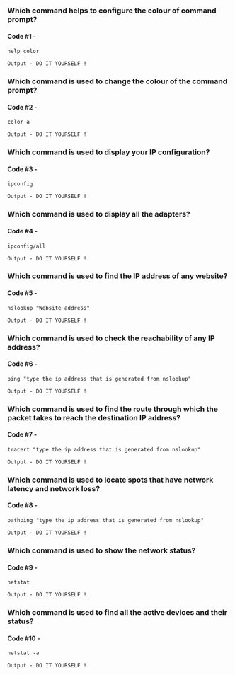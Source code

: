 ### Which command helps to configure the colour of command prompt?

#### Code #1 -

```
help color
```

```
Output - DO IT YOURSELF !
```

### Which command is used to change the colour of the command prompt?

#### Code #2 -

```
color a
```

```
Output - DO IT YOURSELF !
```

### Which command is used to display your IP configuration?

#### Code #3 -

```
ipconfig
```

```
Output - DO IT YOURSELF !
```

### Which command is used to display all the adapters?

#### Code #4 -

```
ipconfig/all
```

```
Output - DO IT YOURSELF !
```

### Which command is used to find the IP address of any website?

#### Code #5 -

```
nslookup "Website address"
```

```
Output - DO IT YOURSELF !
```

### Which command is used to check the reachability of any IP address?

#### Code #6 -

```
ping "type the ip address that is generated from nslookup"
```

```
Output - DO IT YOURSELF !
```

### Which command is used to find the route through which the packet takes to reach the destination IP address?

#### Code #7 -

```
tracert "type the ip address that is generated from nslookup"
```

```
Output - DO IT YOURSELF !
```

### Which command is used to locate spots that have network latency and network loss?

#### Code #8 -

```
pathping "type the ip address that is generated from nslookup"
```

```
Output - DO IT YOURSELF !
```

### Which command is used to show the network status?

#### Code #9 -

```
netstat
```

```
Output - DO IT YOURSELF !
```

### Which command is used to find all the active devices and their status?

#### Code #10 -

```
netstat -a
```

```
Output - DO IT YOURSELF !
```
